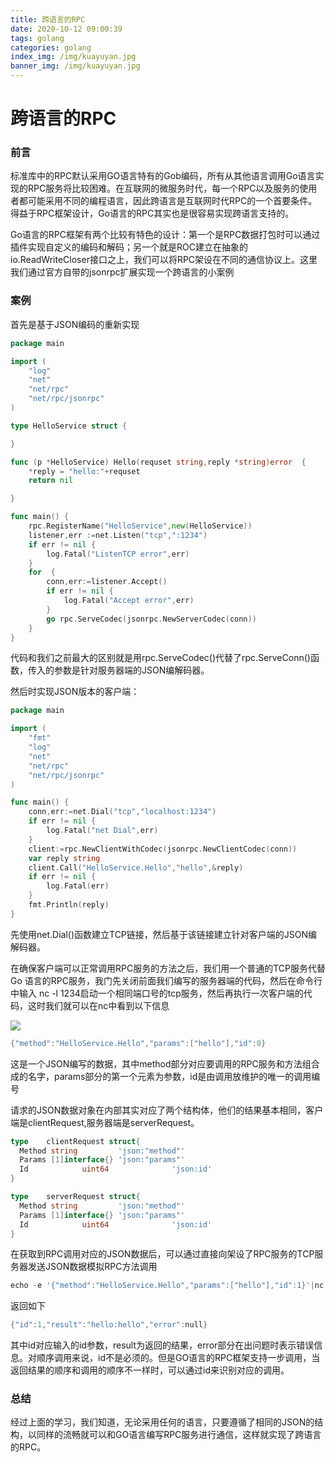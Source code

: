 ```yaml
---
title: 跨语言的RPC
date: 2020-10-12 09:00:39
tags: golang
categories: golang
index_img: /img/kuayuyan.jpg
banner_img: /img/kuayuyan.jpg
---
```


# 跨语言的RPC

### 前言

标准库中的RPC默认采用GO语言特有的Gob编码，所有从其他语言调用Go语言实现的RPC服务将比较困难。在互联网的微服务时代，每一个RPC以及服务的使用者都可能采用不同的编程语言，因此跨语言是互联网时代RPC的一个首要条件。得益于RPC框架设计，Go语言的RPC其实也是很容易实现跨语言支持的。

Go语言的RPC框架有两个比较有特色的设计：第一个是RPC数据打包时可以通过插件实现自定义的编码和解码；另一个就是ROC建立在抽象的io.ReadWriteCloser接口之上，我们可以将RPC架设在不同的通信协议上。这里我们通过官方自带的jsonrpc扩展实现一个跨语言的小案例

### 案例



首先是基于JSON编码的重新实现

```go
package main

import (
	"log"
	"net"
	"net/rpc"
	"net/rpc/jsonrpc"
)

type HelloService struct {

}

func (p *HelloService) Hello(requset string,reply *string)error  {
	*reply = "hello:"+requset
	return nil

}

func main() {
	rpc.RegisterName("HelloService",new(HelloService))
	listener,err :=net.Listen("tcp",":1234")
	if err != nil {
		log.Fatal("ListenTCP error",err)
	}
	for  {
		conn,err:=listener.Accept()
		if err != nil {
			log.Fatal("Accept error",err)
		}
		go rpc.ServeCodec(jsonrpc.NewServerCodec(conn))
	}
}
```

代码和我们之前最大的区别就是用rpc.ServeCodec()代替了rpc.ServeConn()函数，传入的参数是针对服务器端的JSON编解码器。

然后时实现JSON版本的客户端：

```go
package main

import (
	"fmt"
	"log"
	"net"
	"net/rpc"
	"net/rpc/jsonrpc"
)

func main() {
	conn,err:=net.Dial("tcp","localhost:1234")
	if err != nil {
		log.Fatal("net Dial",err)
	}
	client:=rpc.NewClientWithCodec(jsonrpc.NewClientCodec(conn))
	var reply string
	client.Call("HelloService.Hello","hello",&reply)
	if err != nil {
		log.Fatal(err)
	}
	fmt.Println(reply)
}

```

先使用net.Dial()函数建立TCP链接，然后基于该链接建立针对客户端的JSON编解码器。

在确保客户端可以正常调用RPC服务的方法之后，我们用一个普通的TCP服务代替Go 语言的RPC服务，我门先关闭前面我们编写的服务器端的代码，然后在命令行中输入 nc -l  1234启动一个相同端口号的tcp服务，然后再执行一次客户端的代码，这时我们就可以在nc中看到以下信息

![](https://gitee.com/coderth/blogimage/raw/master/img/20201012102158.png)

```go
{"method":"HelloService.Hello","params":["hello"],"id":0}
```

这是一个JSON编写的数据，其中method部分对应要调用的RPC服务和方法组合成的名字，params部分的第一个元素为参数，id是由调用放维护的唯一的调用编号

请求的JSON数据对象在内部其实对应了两个结构体，他们的结果基本相同，客户端是clientRequest,服务器端是serverRequest。

```go
type	clientRequest struct{
  Method string			'json:"method"'
  Params [1]interface{} 'json:"params"'
  Id			uint64				'json:id'
}

type	serverRequest struct{
  Method string			'json:"method"'
  Params [1]interface{} 'json:"params"'
  Id			uint64				'json:id'
}
```

在获取到RPC调用对应的JSON数据后，可以通过直接向架设了RPC服务的TCP服务器发送JSON数据模拟RPC方法调用

```go
echo -e '{"method":"HelloService.Hello","params":["hello"],"id":1}'|nc lacalhost 1234
```

返回如下

```go
{"id":1,"result":"hello:hello","error":null}
```

其中id对应输入的id参数，result为返回的结果，error部分在出问题时表示错误信息。对顺序调用来说，id不是必须的。但是GO语言的RPC框架支持一步调用，当返回结果的顺序和调用的顺序不一样时，可以通过id来识别对应的调用。





### 总结

经过上面的学习，我们知道，无论采用任何的语言，只要遵循了相同的JSON的结构，以同样的流畅就可以和GO语言编写RPC服务进行通信，这样就实现了跨语言的RPC。